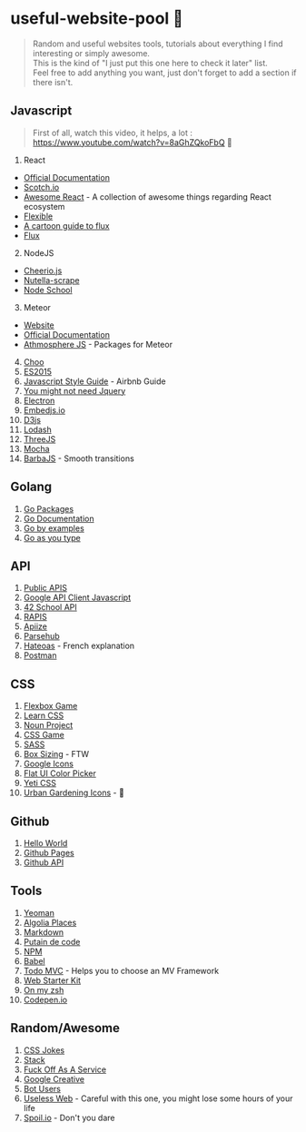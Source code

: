 # useful-website-pool 🌊

> Random and useful websites tools, tutorials about everything I find interesting or simply awesome.  
This is the kind of "I just put this one here to check it later" list.  
Feel free to add anything you want, just don't forget to add a section if there isn't.  

## Javascript

> First of all, watch this video, it helps, a lot : https://www.youtube.com/watch?v=8aGhZQkoFbQ 🙌

1. React  
  * [Official Documentation](https://facebook.github.io/react/docs/getting-started.html)  
  * [Scotch.io](https://scotch.io/tutorials/learning-react-getting-started-and-concepts)  
  * [Awesome React](https://github.com/enaqx/awesome-react) - A collection of awesome things regarding React ecosystem   
  * [Flexible](http://fluxible.io/api/components.html)  
  * [A cartoon guide to flux](https://code-cartoons.com/a-cartoon-guide-to-flux-6157355ab207#.mka2j2u6r)  
  * [Flux](https://facebook.github.io/flux/)  
2. NodeJS
 * [Cheerio.js](https://github.com/cheeriojs/cheerio)  
 * [Nutella-scrape](https://github.com/karissa/nutella-scrape)  
 * [Node School](http://nodeschool.io/)  
3. Meteor  
 * [Website](https://www.meteor.com/)  
 * [Official Documentation](https://docs.meteor.com/)  
 * [Athmosphere JS](https://atmospherejs.com/) - Packages for Meteor  
4. [Choo](https://github.com/yoshuawuyts/choo)  
5. [ES2015](https://babeljs.io/blog/2015/06/07/react-on-es6-plus)  
6. [Javascript Style Guide](https://github.com/airbnb/javascript) - Airbnb Guide
7. [You might not need Jquery](http://youmightnotneedjquery.com/)   
8. [Electron](https://github.com/electron/electron)
9. [Embedjs.io](https://embedjs.readme.io/)  
10. [D3js](https://d3js.org/)
11. [Lodash](https://github.com/lodash/lodash)  
12. [ThreeJS](https://github.com/mrdoob/three.js/)  
13. [Mocha](https://github.com/mochajs/mocha)  
14. [BarbaJS](https://github.com/luruke/barba.js) - Smooth transitions   

## Golang
1. [Go Packages](https://go.libhunt.com/)  
2. [Go Documentation](https://golang.org/doc/)  
3. [Go by examples](https://gobyexample.com/)
4. [Go as you type](https://text.sourcegraph.com/code-usage-examples-in-your-editor-as-you-type-f7fc89d894dd#.7mnv699cx)

## API

1. [Public APIS](https://github.com/toddmotto/public-apis)  
2. [Google API Client Javascript](https://developers.google.com/api-client-library/javascript/start/start-js)  
3. [42 School API](https://api.intra.42.fr/)  
4. [RAPIS](https://github.com/lambda2/rapis)  
5. [Apiize](https://github.com/lambda2/apiize)  
6. [Parsehub](https://www.parsehub.com/)  
7. [Hateoas](http://putaindecode.io/fr/articles/api/hateoas/) - French explanation  
8. [Postman](https://www.getpostman.com/)


## CSS

1. [Flexbox Game](https://preview.webflow.com/preview/flexbox-game?preview=d1a26b027c4803817087a91c651e321f&m=1)  
2. [Learn CSS](http://learnlayout.com/)  
3. [Noun Project](https://thenounproject.com/)
4. [CSS Game](http://flukeout.github.io/#)  
5. [SASS](http://sass-lang.com/guide)  
6. [Box Sizing](http://www.paulirish.com/2012/box-sizing-border-box-ftw/) - FTW  
7. [Google Icons](https://design.google.com/icons/)  
8. [Flat UI Color Picker](http://www.flatuicolorpicker.com/)  
9. [Yeti CSS](http://yeticss.com/)  
10. [Urban Gardening Icons](http://tympanus.net/codrops/2016/06/03/freebie-urban-gardening-icons/) - 🌿

## Github

1. [Hello World](https://guides.github.com/activities/hello-world/)  
2. [Github Pages](https://pages.github.com/)  
3. [Github API](https://developer.github.com/v3/)  

## Tools  

1. [Yeoman](http://yeoman.io/)  
2. [Algolia Places](https://community.algolia.com/places/)  
3. [Markdown](https://github.com/adam-p/markdown-here/wiki/Markdown-Cheatsheet)  
4. [Putain de code](http://putaindecode.io/)  
5. [NPM](https://www.npmjs.com)  
6. [Babel](https://github.com/babel/babel) 
7. [Todo MVC](http://todomvc.com/) - Helps you to choose an MV Framework  
8. [Web Starter Kit](https://github.com/google/web-starter-kit)  
9. [On my zsh](https://github.com/robbyrussell/oh-my-zsh)  
10. [Codepen.io](http://codepen.io/)

## Random/Awesome

1. [CSS Jokes](http://saijogeorge.com/css-puns/)
2. [Stack](http://stackshare.io/stacks)  
3. [Fuck Off As A Service](https://github.com/tomdionysus/foaas)  
4. [Google Creative](http://googlecreativelab.github.io/anypixel/)  
5. [Bot Users](https://api.slack.com/bot-users)  
6. [Useless Web](https://github.com/Kadaaran/useful-website-pool) - Careful with this one, you might lose some hours of your life  
7. [Spoil.io](https://spoiled.io/) - Don't you dare  


